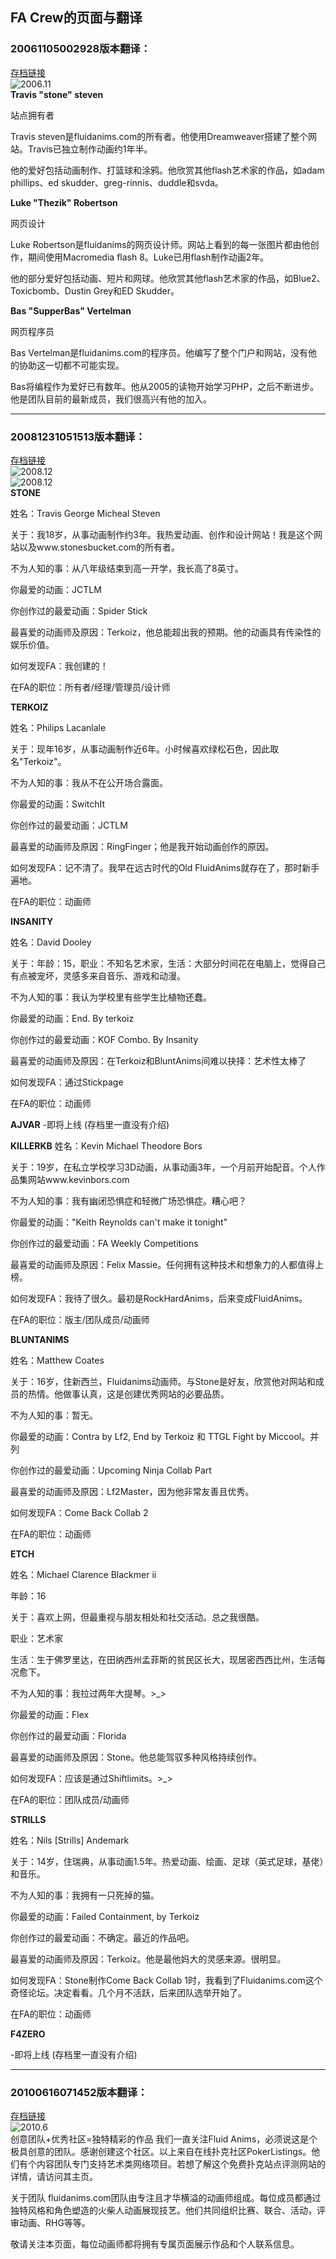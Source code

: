 ## FA Crew的页面与翻译

### 20061105002928版本翻译：
[存档链接](https://web.archive.org/web/20061105002928/http://www.fluidanims.com/crew.php)\
![2006.11](/images/column/FA/2006.11.webp )\
**Travis "stone" steven**

站点拥有者

Travis steven是fluidanims.com的所有者。他使用Dreamweaver搭建了整个网站。Travis已独立制作动画约1年半。

他的爱好包括动画制作、打篮球和涂鸦。他欣赏其他flash艺术家的作品，如adam phillips、ed skudder、greg-rinnis、duddle和svda。

**Luke "Thezik" Robertson**

网页设计

Luke Robertson是fluidanims的网页设计师。网站上看到的每一张图片都由他创作，期间使用Macromedia flash 8。Luke已用flash制作动画2年。

他的部分爱好包括动画、短片和网球。他欣赏其他flash艺术家的作品，如Blue2、Toxicbomb、Dustin Grey和ED Skudder。

**Bas "SupperBas" Vertelman**

网页程序员

Bas Vertelman是fluidanims.com的程序员。他编写了整个门户和网站，没有他的协助这一切都不可能实现。

Bas将编程作为爱好已有数年。他从2005的读物开始学习PHP，之后不断进步。他是团队目前的最新成员，我们很高兴有他的加入。

***
### 20081231051513版本翻译：
[存档链接](https://web.archive.org/web/20081231051513/http://www.fluidanims.com/crew.php)\
![2008.12](/images/column/FA/2008.12.1.webp )\
![2008.12](/images/column/FA/2008.12.2.webp )\
**STONE**

姓名：Travis George Micheal Steven

关于：我18岁，从事动画制作约3年。我热爱动画、创作和设计网站！我是这个网站以及www.stonesbucket.com的所有者。

不为人知的事：从八年级结束到高一开学，我长高了8英寸。

你最爱的动画：JCTLM

你创作过的最爱动画：Spider Stick

最喜爱的动画师及原因：Terkoiz，他总能超出我的预期。他的动画具有传染性的娱乐价值。

如何发现FA：我创建的！

在FA的职位：所有者/经理/管理员/设计师

**TERKOIZ**

姓名：Philips Lacanlale

关于：现年16岁，从事动画制作近6年。小时候喜欢绿松石色，因此取名"Terkoiz"。

不为人知的事：我从不在公开场合露面。

你最爱的动画：SwitchIt

你创作过的最爱动画：JCTLM

最喜爱的动画师及原因：RingFinger；他是我开始动画创作的原因。

如何发现FA：记不清了。我早在远古时代的Old FluidAnims就存在了，那时新手遍地。

在FA的职位：动画师

**INSANITY**

姓名：David Dooley

关于：年龄：15，职业：不知名艺术家，生活：大部分时间花在电脑上，觉得自己有点被宠坏，灵感多来自音乐、游戏和动漫。

不为人知的事：我认为学校里有些学生比植物还蠢。

你最爱的动画：End. By terkoiz

你创作过的最爱动画：KOF Combo. By Insanity

最喜爱的动画师及原因：在Terkoiz和BluntAnims间难以抉择：艺术性太棒了

如何发现FA：通过Stickpage

在FA的职位：动画师

**AJVAR**
-即将上线
(存档里一直没有介绍)

**KILLERKB**
姓名：Kevin Michael Theodore Bors

关于：19岁，在私立学校学习3D动画，从事动画3年，一个月前开始配音。个人作品集网站www.kevinbors.com

不为人知的事：我有幽闭恐惧症和轻微广场恐惧症。糟心吧？

你最爱的动画："Keith Reynolds can't make it tonight"

你创作过的最爱动画：FA Weekly Competitions

最喜爱的动画师及原因：Felix Massie。任何拥有这种技术和想象力的人都值得上榜。

如何发现FA：我待了很久。最初是RockHardAnims，后来变成FluidAnims。

在FA的职位：版主/团队成员/动画师

**BLUNTANIMS**

姓名：Matthew Coates

关于：16岁，住新西兰，Fluidanims动画师。与Stone是好友，欣赏他对网站和成员的热情。他做事认真，这是创建优秀网站的必要品质。

不为人知的事：暂无。

你最爱的动画：Contra by Lf2, End by Terkoiz 和 TTGL Fight by Miccool。并列

你创作过的最爱动画：Upcoming Ninja Collab Part

最喜爱的动画师及原因：Lf2Master，因为他非常友善且优秀。

如何发现FA：Come Back Collab 2

在FA的职位：动画师

**ETCH**

姓名：Michael Clarence Blackmer ii

年龄：16

关于：喜欢上网，但最重视与朋友相处和社交活动。总之我很酷。

职业：艺术家

生活：生于佛罗里达，在田纳西州孟菲斯的贫民区长大，现居密西西比州，生活每况愈下。

不为人知的事：我拉过两年大提琴。>_>

你最爱的动画：Flex

你创作过的最爱动画：Florida

最喜爱的动画师及原因：Stone。他总能驾驭多种风格持续创作。

如何发现FA：应该是通过Shiftlimits。>_>

在FA的职位：团队成员/动画师

**STRILLS**

姓名：Nils [Strills] Andemark

关于：14岁，住瑞典，从事动画1.5年。热爱动画、绘画、足球（英式足球，基佬）和音乐。

不为人知的事：我拥有一只死掉的猫。

你最爱的动画：Failed Containment, by Terkoiz

你创作过的最爱动画：不确定。最近的作品吧。

最喜爱的动画师及原因：Terkoiz。他是最他妈大的灵感来源。很明显。

如何发现FA：Stone制作Come Back Collab 1时，我看到了Fluidanims.com这个奇怪论坛。决定看看。几个月不活跃，后来团队选举开始了。

在FA的职位：动画师

**F4ZERO**

-即将上线
(存档里一直没有介绍)

***
### 20100616071452版本翻译：
[存档链接](https://web.archive.org/web/20100616071452/http://www.fluidanims.com/crew.php)\
![2010.6](/images/column/FA/2010.6.webp )\
创意团队+优秀社区=独特精彩的作品
我们一直关注Fluid Anims，必须说这是个极具创意的团队。感谢创建这个社区。以上来自在线扑克社区PokerListings。他们有个内容团队专门支持艺术类网络项目。若想了解这个免费扑克站点评测网站的详情，请访问其主页。

关于团队
fluidanims.com团队由专注且才华横溢的动画师组成。每位成员都通过独特风格和角色塑造的火柴人动画展现技艺。他们共同组织比赛、联合、活动，评审动画、RHG等等。

敬请关注本页面，每位动画师都将拥有专属页面展示作品和个人联系信息。